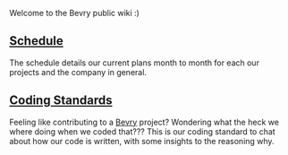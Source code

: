 Welcome to the Bevry public wiki :)

## [Schedule](https://github.com/bevry/wiki/wiki/Schedule)
The schedule details our current plans month to month for each our projects and the company in general.

## [Coding Standards](https://github.com/bevry/wiki/wiki/Coding-Standards)
Feeling like contributing to a [Bevry](https://github.com/bevry) project? Wondering what the heck we where doing when we coded that??? This is our coding standard to chat about how our code is written, with some insights to the reasoning why.